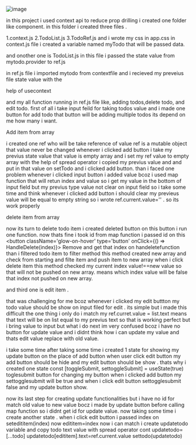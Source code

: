 ![image](https://previews.123rf.com/images/ionutparvu/ionutparvu1711/ionutparvu171102171/89337763-to-do-list-on-a-green-banner-carried-by-two-men-illustration-graphic.jpg)

in this project i used context api to reduce prop drilling i created one folder
like component. in this folder i created three files .

1.context.js
2.TodoList.js
3.TodoRef.js
and i wrote my css in app.css
in context.js file i created a variable named myTodo that will be passed data.

and onother one is TodoList.js in this file i passed the state value from mytodo.provider to ref.js

in ref.js file i imported mytodo from contextfile and i recieved my preveius file state value with the

help of usecontext

and my all function running in ref.js file like,
adding todos,delete todo, and edit todo.
first of all i take input feild for taking todos value
and i made one button for add todo that button will be adding multiple todos its depend on me how many i want.

Add item from array

i created one ref who will be take reference of value ref is a mutable object that value never be changed
whenever i clicked add button i take my previus state value that value is empty array and i set my ref value to empty array with the help of spread operator i copied my previus value and and put in that value on setTodo
and i clicked add button. than i faced one problem whenever i clicked input button i added value bcoz i used map function that will retun index and value so i get my value in the bottom of input field but my previus type value not clear on input field so i take some time and think whenever i clicked add button i should clear my previeus value will be equal to empty string so i wrote ref.current.value='' . so its work properly

delete item from array

now its turn to delete todo item i created deleted button on this button i run one function.
now thats fine i took id from map function i passed id on this <button className='glow-on-hover' type='button' onClick={() => HandleDelete(index)}>
Remove
</button>
and get that index on handeletefunction than i filtered todo item to filter method this method created new array and check from starting and filte item and push item to new array when i click delete item this method checked my current index value!==new value so that will not be pushed on new array. means which index value will be false that index not pushed on new array.

and third one is edit item .

that was challenging for me bcoz whenever i clicked my edit buttton my todo value should be show on input filed
for edit . its simple but i made this difficult the one thing i only do i match my ref.curret.value = list.text
means that text will be on list equal to my previus text so that is working perfect but i bring value to input
but what i do next im very confused bcoz i have no button for update value and i didnt think how i can update my value and thats edit value replace with old value.

i take some time after taking some time i created 1 state for showing my update button on the place of add button when user click edit button my add button should be hide and my edit button should be show .
thats why i created one state const [toggleSubmit, settoggleSubmit] = useState(true) toglesubmit button
for changing my button when i clicked add button my settogglesubmit will be true and when i click edit button
settogglesubmit false and my update button show.

now its last step for creating update functionalities but i have no id for match old value to new value
bocz i made by update button before calling map function so i didnt get id for update value.
now taking some time i create another state . when i click edit button i passed index on setedititem(index)
now edititem=index now i can match i create updatetodo variable and copy todo text value with spread operator
cont updatetodo=[...todo]
updatetodo[edititem].text=ref.current.value
settodo(updatetodo)
